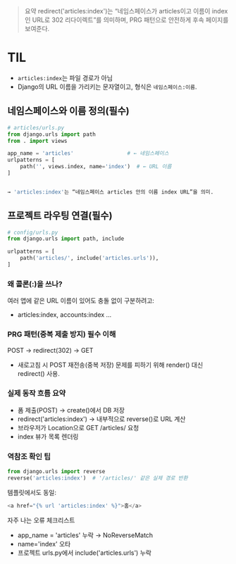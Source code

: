 > 요약 
  redirect('articles:index')는 “네임스페이스가 articles이고 이름이 index인 URL로 302 리다이렉트”를 의미하며, PRG 패턴으로 안전하게 후속 페이지를 보여준다.

# TIL

- `articles:index`는 파일 경로가 아님
- Django의 URL 이름을 가리키는 문자열이고, 형식은 `네임스페이스:이름`.

## 네임스페이스와 이름 정의(필수)

```python
# articles/urls.py
from django.urls import path
from . import views

app_name = 'articles'                 # ← 네임스페이스
urlpatterns = [
    path('', views.index, name='index')  # ← URL 이름
]


→ 'articles:index'는 “네임스페이스 articles 안의 이름 index URL”을 의미.
```

## 프로젝트 라우팅 연결(필수)

```python
# config/urls.py
from django.urls import path, include

urlpatterns = [
    path('articles/', include('articles.urls')),
]
```

### 왜 콜론(:)을 쓰나?
여러 앱에 같은 URL 이름이 있어도 충돌 없이 구분하려고:
- articles:index, accounts:index …

### PRG 패턴(중복 제출 방지) 필수 이해
POST → redirect(302) → GET
- 새로고침 시 POST 재전송(중복 저장) 문제를 피하기 위해 render() 대신 redirect() 사용.

### 실제 동작 흐름 요약

- 폼 제출(POST) → create()에서 DB 저장
- redirect('articles:index') → 내부적으로 reverse()로 URL 계산
- 브라우저가 Location으로 GET /articles/ 요청
- index 뷰가 목록 렌더링

### 역참조 확인 팁

```python
from django.urls import reverse
reverse('articles:index')  # '/articles/' 같은 실제 경로 반환
```

템플릿에서도 동일:
```python 
<a href="{% url 'articles:index' %}">홈</a>
```

자주 나는 오류 체크리스트

- app_name = 'articles' 누락 → NoReverseMatch
- name='index' 오타
- 프로젝트 urls.py에서 include('articles.urls') 누락